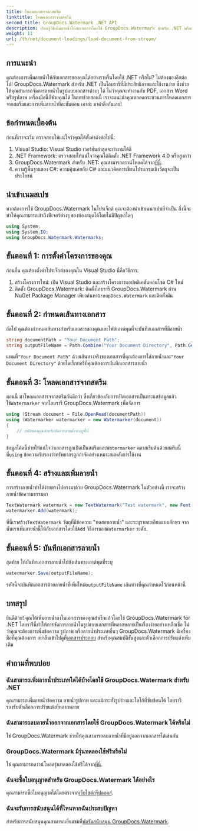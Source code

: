 ```yaml
---
title: โหลดเอกสารจากสตรีม
linktitle: โหลดเอกสารจากสตรีม
second_title: GroupDocs.Watermark .NET API
description: เรียนรู้วิธีเพิ่มลายน้ำให้กับเอกสารโดยใช้ GroupDocs.Watermark สำหรับ .NET พร้อมคำแนะนำนี้ เหมาะสำหรับนักพัฒนาที่ต้องการปรับปรุงความปลอดภัยของเอกสาร
weight: 11
url: /th/net/document-loadings/load-document-from-stream/
---
```

## การแนะนำ
คุณต้องการเพิ่มลายน้ำให้กับเอกสารของคุณได้อย่างราบรื่นโดยใช้ .NET หรือไม่? ไม่ต้องมองอีกต่อไป! GroupDocs.Watermark สำหรับ .NET เป็นไลบรารีที่มีประสิทธิภาพและใช้งานง่าย ซึ่งช่วยให้คุณสามารถจัดการลายน้ำในรูปแบบเอกสารต่างๆ ได้ ไม่ว่าคุณจะทำงานกับ PDF, เอกสาร Word หรือรูปภาพ เครื่องมือนี้ก็ช่วยคุณได้ ในบทช่วยสอนนี้ เราจะแนะนำคุณตลอดกระบวนการโหลดเอกสารจากสตรีมและการเพิ่มลายน้ำทีละขั้นตอน เอาล่ะ มาดำดิ่งกันเลย!
## ข้อกำหนดเบื้องต้น
ก่อนที่เราจะเริ่ม ตรวจสอบให้แน่ใจว่าคุณได้ตั้งค่าดังต่อไปนี้:
1. Visual Studio: Visual Studio เวอร์ชันล่าสุดจะทำงานได้ดี
2. .NET Framework: ตรวจสอบให้แน่ใจว่าคุณได้ติดตั้ง .NET Framework 4.0 หรือสูงกว่า
3.  GroupDocs.Watermark สำหรับ .NET: คุณสามารถดาวน์โหลดได้จาก[ที่นี่](https://releases.groupdocs.com/Watermark/net/).
4. ความรู้พื้นฐานของ C#: ความคุ้นเคยกับ C# และแนวคิดการเขียนโปรแกรมเชิงวัตถุจะเป็นประโยชน์

## นำเข้าเนมสเปซ
หากต้องการใช้ GroupDocs.Watermark ในโปรเจ็กต์ คุณจะต้องนำเข้าเนมสเปซที่จำเป็น สิ่งนี้จะทำให้คุณสามารถเข้าถึงฟีเจอร์ต่างๆ ของห้องสมุดได้โดยไม่มีปัญหาใดๆ
```csharp
using System;
using System.IO;
using GroupDocs.Watermark.Watermarks;
```
## ขั้นตอนที่ 1: การตั้งค่าโครงการของคุณ
ก่อนอื่น คุณต้องตั้งค่าโปรเจ็กต์ของคุณใน Visual Studio นี่คือวิธีการ:
1. สร้างโครงการใหม่: เปิด Visual Studio และสร้างโครงการแอปพลิเคชันคอนโซล C# ใหม่
2.  ติดตั้ง GroupDocs.Watermark: ติดตั้งไลบรารี GroupDocs.Watermark ผ่าน NuGet Package Manager เพียงค้นหา`GroupDocs.Watermark` และติดตั้งมัน
## ขั้นตอนที่ 2: กำหนดเส้นทางเอกสาร
ถัดไป คุณต้องกำหนดเส้นทางสำหรับเอกสารของคุณและไฟล์เอาต์พุตที่จะบันทึกเอกสารที่มีลายน้ำ
```csharp
string documentPath = "Your Document Path";
string outputFileName = Path.Combine("Your Document Directory", Path.GetFileName(documentPath));
```
 แทนที่`"Your Document Path"` ด้วยเส้นทางจริงของเอกสารที่คุณต้องการใส่ลายน้ำและ`"Your Document Directory"` ด้วยไดเร็กทอรีที่คุณต้องการบันทึกเอกสารลายน้ำ
## ขั้นตอนที่ 3: โหลดเอกสารจากสตรีม
ตอนนี้ มาโหลดเอกสารจากสตรีมกันดีกว่า ซึ่งเกี่ยวข้องกับการเปิดเอกสารเป็นกระแสข้อมูลแล้วใช้`Watermarker` จากไลบรารี GroupDocs.Watermark เพื่อจัดการ
```csharp
using (Stream document = File.OpenRead(documentPath))
using (Watermarker watermarker = new Watermarker(document))
{
    // รหัสของคุณสำหรับจัดการลายน้ำจะอยู่ที่นี่
}
```
 ข้อมูลโค้ดนี้ช่วยให้แน่ใจว่าเอกสารถูกเปิดเป็นสตรีมและ`Watermarker` คลาสเริ่มต้นด้วยสตรีมนี้ ที่`using` ข้อความรับรองว่าทรัพยากรถูกกำจัดอย่างเหมาะสมหลังการใช้งาน
## ขั้นตอนที่ 4: สร้างและเพิ่มลายน้ำ
การสร้างลายน้ำทำได้ง่ายตรงไปตรงมาด้วย GroupDocs.Watermark ในตัวอย่างนี้ เราจะสร้างลายน้ำข้อความธรรมดา
```csharp
TextWatermark watermark = new TextWatermark("Test watermark", new Font("Arial", 12));
watermarker.Add(watermark);
```
 ที่นี่เราสร้าง`TextWatermark` วัตถุที่มีข้อความ "ทดสอบลายน้ำ" และระบุรายละเอียดแบบอักษร จากนั้นเราเพิ่มลายน้ำนี้ให้กับเอกสารโดยใช้`Add` วิธีการของ`Watermarker` ระดับ.
## ขั้นตอนที่ 5: บันทึกเอกสารลายน้ำ
สุดท้าย ให้บันทึกเอกสารลายน้ำไปยังเส้นทางเอาต์พุตที่ระบุ
```csharp
watermarker.Save(outputFileName);
```
 รหัสนี้จะบันทึกเอกสารด้วยลายน้ำที่เพิ่มใหม่`outputFileName` เส้นทางที่คุณกำหนดไว้ก่อนหน้านี้

## บทสรุป
ยินดีด้วย! คุณได้เพิ่มลายน้ำลงในเอกสารของคุณสำเร็จแล้วโดยใช้ GroupDocs.Watermark for .NET ไลบรารีนี้ทำให้การจัดการลายน้ำในรูปแบบเอกสารที่หลากหลายเป็นเรื่องง่ายอย่างเหลือเชื่อ ไม่ว่าคุณจะต้องการเพิ่มข้อความ รูปภาพ หรือลายน้ำประเภทอื่นๆ GroupDocs.Watermark มีเครื่องมือที่คุณต้องการ อย่าลืมเข้าไปดูที่[เอกสารประกอบ](https://tutorials.groupdocs.com/Watermark/net/) สำหรับคุณสมบัติขั้นสูงและตัวเลือกการปรับแต่งเพิ่มเติม
## คำถามที่พบบ่อย
### ฉันสามารถเพิ่มลายน้ำประเภทใดได้บ้างโดยใช้ GroupDocs.Watermark สำหรับ .NET
คุณสามารถเพิ่มลายน้ำข้อความ ลายน้ำรูปภาพ และแม้กระทั่งรูปร่างและโลโก้ที่ซับซ้อนได้ ไลบรารีรองรับตัวเลือกการปรับแต่งที่หลากหลาย
### ฉันสามารถลบลายน้ำออกจากเอกสารโดยใช้ GroupDocs.Watermark ได้หรือไม่
ใช่ GroupDocs.Watermark ช่วยให้คุณสามารถลบลายน้ำที่มีอยู่ออกจากเอกสารได้เช่นกัน
### GroupDocs.Watermark มีรุ่นทดลองใช้ฟรีหรือไม่
 ใช่ คุณสามารถดาวน์โหลดรุ่นทดลองใช้ฟรีได้จาก[ที่นี่](https://releases.groupdocs.com/).
### ฉันจะซื้อใบอนุญาตสำหรับ GroupDocs.Watermark ได้อย่างไร
คุณสามารถซื้อใบอนุญาตได้โดยตรงจาก[เว็บไซต์กรุ๊ปดอคส์](https://purchase.groupdocs.com/buy).
### ฉันจะรับการสนับสนุนได้ที่ไหนหากฉันประสบปัญหา
 สำหรับการสนับสนุนคุณสามารถเยี่ยมชมที่[ฟอรัมสนับสนุน GroupDocs.Watermark](https://forum.groupdocs.com/c/watermark/19).